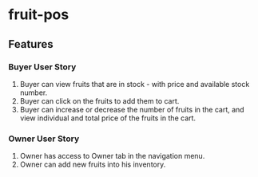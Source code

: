 # fruit-pos

## Features

### Buyer User Story

1. Buyer can view fruits that are in stock - with price and available stock number.
2. Buyer can click on the fruits to add them to cart.
3. Buyer can increase or decrease the number of fruits in the cart, and view individual and total price of the fruits in the cart.

### Owner User Story

1. Owner has access to Owner tab in the navigation menu.
2. Owner can add new fruits into his inventory.
